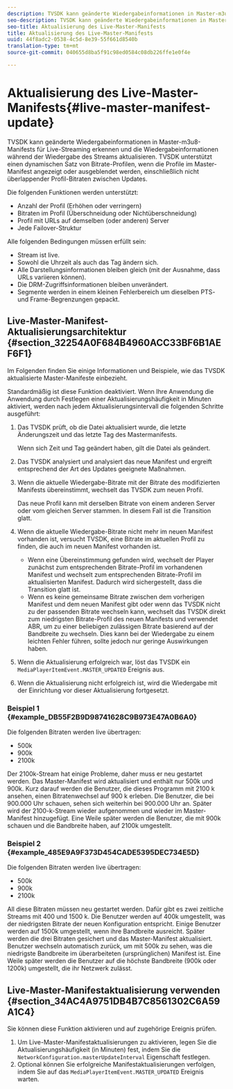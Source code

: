 ```yaml
---
description: TVSDK kann geänderte Wiedergabeinformationen in Master-m3u8-Manifests für Live-Streaming erkennen und die Wiedergabeinformationen während der Wiedergabe des Streams aktualisieren. TVSDK unterstützt einen dynamischen Satz von Bitrate-Profilen, wenn die Profile im Master-Manifest angezeigt oder ausgeblendet werden, einschließlich nicht überlappender Profil-Bitraten zwischen Updates.
seo-description: TVSDK kann geänderte Wiedergabeinformationen in Master-m3u8-Manifests für Live-Streaming erkennen und die Wiedergabeinformationen während der Wiedergabe des Streams aktualisieren. TVSDK unterstützt einen dynamischen Satz von Bitrate-Profilen, wenn die Profile im Master-Manifest angezeigt oder ausgeblendet werden, einschließlich nicht überlappender Profil-Bitraten zwischen Updates.
seo-title: Aktualisierung des Live-Master-Manifests
title: Aktualisierung des Live-Master-Manifests
uuid: 44f8adc2-0538-4c5d-8e39-55f661d8540b
translation-type: tm+mt
source-git-commit: 040655d8ba5f91c98ed0584c08db226ffe1e0f4e

---
```



# Aktualisierung des Live-Master-Manifests{#live-master-manifest-update}

TVSDK kann geänderte Wiedergabeinformationen in Master-m3u8-Manifests für Live-Streaming erkennen und die Wiedergabeinformationen während der Wiedergabe des Streams aktualisieren. TVSDK unterstützt einen dynamischen Satz von Bitrate-Profilen, wenn die Profile im Master-Manifest angezeigt oder ausgeblendet werden, einschließlich nicht überlappender Profil-Bitraten zwischen Updates.

Die folgenden Funktionen werden unterstützt:

* Anzahl der Profil (Erhöhen oder verringern)
* Bitraten im Profil (Überschneidung oder Nichtüberschneidung)
* Profil mit URLs auf demselben (oder anderen) Server
* Jede Failover-Struktur

Alle folgenden Bedingungen müssen erfüllt sein:

* Stream ist live.
* Sowohl die Uhrzeit als auch das Tag ändern sich.
* Alle Darstellungsinformationen bleiben gleich (mit der Ausnahme, dass URLs variieren können).
* Die DRM-Zugriffsinformationen bleiben unverändert.
* Segmente werden in einem kleinen Fehlerbereich um dieselben PTS- und Frame-Begrenzungen gepackt.

## Live-Master-Manifest-Aktualisierungsarchitektur {#section_32254A0F684B4960ACC33BF6B1AEF6F1}

Im Folgenden finden Sie einige Informationen und Beispiele, wie das TVSDK aktualisierte Master-Manifeste einbezieht.

Standardmäßig ist diese Funktion deaktiviert. Wenn Ihre Anwendung die Anwendung durch Festlegen einer Aktualisierungshäufigkeit in Minuten aktiviert, werden nach jedem Aktualisierungsintervall die folgenden Schritte ausgeführt:

1. Das TVSDK prüft, ob die Datei aktualisiert wurde, die letzte Änderungszeit und das letzte Tag des Mastermanifests.

   Wenn sich Zeit und Tag geändert haben, gilt die Datei als geändert.
1. Das TVSDK analysiert und analysiert das neue Manifest und ergreift entsprechend der Art des Updates geeignete Maßnahmen.
1. Wenn die aktuelle Wiedergabe-Bitrate mit der Bitrate des modifizierten Manifests übereinstimmt, wechselt das TVSDK zum neuen Profil.

   Das neue Profil kann mit derselben Bitrate von einem anderen Server oder vom gleichen Server stammen. In diesem Fall ist die Transition glatt.
1. Wenn die aktuelle Wiedergabe-Bitrate nicht mehr im neuen Manifest vorhanden ist, versucht TVSDK, eine Bitrate im aktuellen Profil zu finden, die auch im neuen Manifest vorhanden ist.

   * Wenn eine Übereinstimmung gefunden wird, wechselt der Player zunächst zum entsprechenden Bitrate-Profil im vorhandenen Manifest und wechselt zum entsprechenden Bitrate-Profil im aktualisierten Manifest. Dadurch wird sichergestellt, dass die Transition glatt ist.
   * Wenn es keine gemeinsame Bitrate zwischen dem vorherigen Manifest und dem neuen Manifest gibt oder wenn das TVSDK nicht zu der passenden Bitrate wechseln kann, wechselt das TVSDK direkt zum niedrigsten Bitrate-Profil des neuen Manifests und verwendet ABR, um zu einer beliebigen zulässigen Bitrate basierend auf der Bandbreite zu wechseln. Dies kann bei der Wiedergabe zu einem leichten Fehler führen, sollte jedoch nur geringe Auswirkungen haben.

1. Wenn die Aktualisierung erfolgreich war, löst das TVSDK ein `MediaPlayerItemEvent.MASTER_UPDATED` Ereignis aus.
1. Wenn die Aktualisierung nicht erfolgreich ist, wird die Wiedergabe mit der Einrichtung vor dieser Aktualisierung fortgesetzt.

### Beispiel 1 {#example_DB55F2B9D98741628C9B973E47A0B6A0}

Die folgenden Bitraten werden live übertragen:

* 500k
* 900k
* 2100k

Der 2100k-Stream hat einige Probleme, daher muss er neu gestartet werden. Das Master-Manifest wird aktualisiert und enthält nur 500k und 900k. Kurz darauf werden die Benutzer, die dieses Programm mit 2100 k ansehen, einen Bitratenwechsel auf 900 k erleben. Die Benutzer, die bei 900.000 Uhr schauen, sehen sich weiterhin bei 900.000 Uhr an. Später wird der 2100-k-Stream wieder aufgenommen und wieder im Master-Manifest hinzugefügt. Eine Weile später werden die Benutzer, die mit 900k schauen und die Bandbreite haben, auf 2100k umgestellt.

### Beispiel 2 {#example_485E9A9F373D454CADE5395DEC734E5D}

Die folgenden Bitraten werden live übertragen:

* 500k
* 900k
* 2100k

All diese Bitraten müssen neu gestartet werden. Dafür gibt es zwei zeitliche Streams mit 400 und 1500 k. Die Benutzer werden auf 400k umgestellt, was der niedrigsten Bitrate der neuen Konfiguration entspricht. Einige Benutzer werden auf 1500k umgestellt, wenn ihre Bandbreite ausreicht. Später werden die drei Bitraten gesichert und das Master-Manifest aktualisiert. Benutzer wechseln automatisch zurück, um mit 500k zu sehen, was die niedrigste Bandbreite im überarbeiteten (ursprünglichen) Manifest ist. Eine Weile später werden die Benutzer auf die höchste Bandbreite (900k oder 1200k) umgestellt, die ihr Netzwerk zulässt.

## Live-Master-Manifestaktualisierung verwenden {#section_34AC4A9751DB4B7C8561302C6A59A1C4}

Sie können diese Funktion aktivieren und auf zugehörige Ereignis prüfen.

1. Um Live-Master-Manifestaktualisierungen zu aktivieren, legen Sie die Aktualisierungshäufigkeit (in Minuten) fest, indem Sie die `NetworkConfiguration.masterUpdateInterval` Eigenschaft festlegen.
1. Optional können Sie erfolgreiche Manifestaktualisierungen verfolgen, indem Sie auf das `MediaPlayerItemEvent.MASTER_UPDATED` Ereignis warten.

